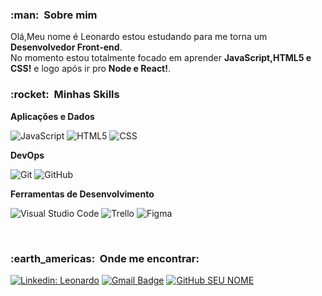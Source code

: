 
<h3> :man: &nbsp;Sobre mim </h3>

<p align="left"> 
  Olá,Meu nome é Leonardo estou estudando para me torna um <strong>Desenvolvedor Front-end</strong>.<br>
  No momento estou totalmente focado em aprender <strong>JavaScript,HTML5 e CSS!</strong> e logo após ir pro <strong>Node e React!</strong>.
</p>

<h3> :rocket: &nbsp;Minhas Skills </h3>

**Aplicações e Dados**

  ![JavaScript](https://img.shields.io/badge/-JavaScript-333333?style=flat&logo=javascript)
  ![HTML5](https://img.shields.io/badge/-HTML5-333333?style=flat&logo=HTML5)
  ![CSS](https://img.shields.io/badge/-CSS-333333?style=flat&logo=CSS3&logoColor=1572B6)
  
**DevOps**

  ![Git](https://img.shields.io/badge/-Git-333333?style=flat&logo=git)
  ![GitHub](https://img.shields.io/badge/-GitHub-333333?style=flat&logo=github)
  
**Ferramentas de Desenvolvimento**

  ![Visual Studio Code](https://img.shields.io/badge/-Visual%20Studio%20Code-333333?style=flat&logo=visual-studio-code&logoColor=007ACC)
  ![Trello](https://img.shields.io/badge/-Trello-333333?style=flat&logo=trello&logoColor=007ACC)
  ![Figma](https://img.shields.io/badge/-Figma-333333?style=flat&logo=figma&logoColor=007ACC)
  
<br/>

<h3> :earth_americas: &nbsp;Onde me encontrar: </h3> 

[![Linkedin: Leonardo](https://img.shields.io/badge/-Leonardo-blue?style=flat-square&logo=Linkedin&logoColor=white&link=https://www.linkedin.com/in/leonardo-martins-313000180/)](https://www.linkedin.com/in/leonardo-martins-313000180/)
[![Gmail Badge](https://img.shields.io/badge/-leomartins2001@gmail.com-006bed?style=flat-square&logo=Gmail&logoColor=white&link=mailto:leomartins2001@gmail.com)](mailto:leomartins2001@gmail.com)
[![GitHub SEU NOME]( https://img.shields.io/github/followers/VanessaSwerts?label=follow&style=social)](https://github.com/leolopes2001)



 
